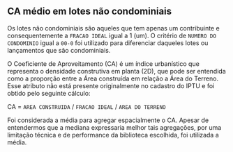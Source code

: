 ## CA médio em lotes não condominiais

Os lotes não condominiais são aqueles que tem apenas um contribuinte e consequentemente a `FRACAO IDEAL` igual a 1 (um). O critério de `NUMERO DO CONDOMINIO` igual a `00-0` foi utilizado para diferenciar daqueles lotes ou lançamentos que são condominiais.

O Coeficiente de Aproveitamento (CA) é um índice urbanístico que representa o densidade construtiva em planta (2D), que pode ser entendida como a proporção entre a Área construída em relação a Área do Terreno. Esse atributo não está presente originalmente no cadastro do IPTU e foi obtido pelo seguinte cálculo:

CA = `AREA CONSTRUIDA` / `FRACAO IDEAL` / `AREA DO TERRENO`

Foi considerada a média para agregar espacialmente o CA. Apesar de entendermos que a mediana expressaria melhor tais agregações, por uma limitação técnica e de performance da biblioteca escolhida, foi utilizada a média.